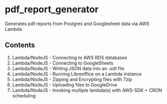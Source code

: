 # pdf_report_generator
Generates pdf reports from Postgres and Googlesheet data via AWS Lambda

## Contents
1. Lambda/NodeJS - Connecting to AWS RDS databases
2. Lambda/NodeJS - Connecting to GoogleSheets
3. Lambda/NodeJS - Writing JSON data into an .odt file
4. Lambda/NodeJS - Running Libreoffice on a Lambda instance
5. Lambda/NodeJS - Zipping and Encrypting files with 7zip
6. Lambda/NodeJS - Uploading files to GoogleDrive
7. Lambda/NodeJS - Invoking multiple lambda(s) with AWS-SDK + CRON scheduling